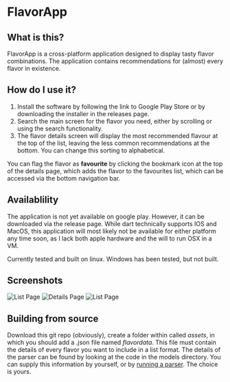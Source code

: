 # FlavorApp

## What is this?

FlavorApp is a cross-platform application designed to display tasty flavor combinations. The application contains recommendations for (almost) every flavor in existence.

## How do I use it?

1.  Install the software by following the link to Google Play Store or by downloading the installer in the releases page.
2.  Search the main screen for the flavor you need, either by scrolling or using the search functionality.
3.  The flavor details screen will display the most recommended flavour at the top of the list, leaving the less common recommendations at the bottom. You can change this sorting to alphabetical.

 You can flag the flavor as **favourite** by clicking the bookmark icon at the top of the details page, which adds the flavor to the favourites list, which can be accessed via the bottom navigation bar.

 ## Availablility

 The application is not yet available on google play. However, it can be downloaded via the release page. While dart technically supports IOS and MacOS, this application will most likely not be available for either platform any time soon, as I lack both apple hardware and the will to run OSX in a VM.

 Currently tested and built on linux. Windows has been tested, but not built.

 ## Screenshots

 ![List Page](screenshots/list.png)
 ![Details Page](screenshots/list.png)
 ![List Page](screenshots/list.png)

 ## Building from source

 Download this git repo (obviously), create a folder within called _assets_, in which you should add a .json file named _flavordata_. This file must contain the details of every flavor you want to include in a list format. The details of the parser can be found by looking at the code in the models directory. You can supply this information by yourself, or by [running a parser](https://github.com/tipeJ/FlavorExtractor). The choice is yours.